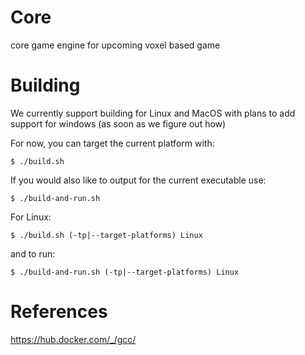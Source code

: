 # Core
core game engine for upcoming voxel based game

# Building
We currently support building for Linux and MacOS with plans to add support for windows (as soon as we figure out how)

For now, you can target the current platform with:
```
$ ./build.sh
```

If you would also like to output for the current executable use:
```
$ ./build-and-run.sh
```

For Linux:
```
$ ./build.sh (-tp|--target-platforms) Linux
```
and to run:
```
$ ./build-and-run.sh (-tp|--target-platforms) Linux
```


# References
https://hub.docker.com/_/gcc/
